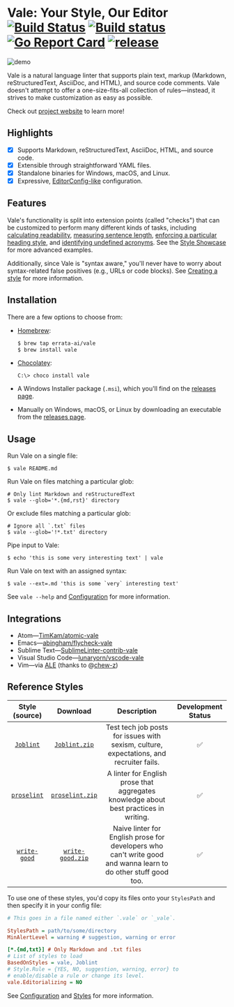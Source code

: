 # Vale: Your Style, Our Editor [![Build Status](https://travis-ci.org/errata-ai/vale.svg?branch=master)](https://travis-ci.org/errata-ai/vale) [![Build status](https://ci.appveyor.com/api/projects/status/k9r5sijmtxedg0kn?svg=true)](https://ci.appveyor.com/project/jdkato/vale-2k8ha) [![Go Report Card](https://goreportcard.com/badge/github.com/errata-ai/vale)](https://goreportcard.com/report/github.com/errata-ai/vale) [![release](https://img.shields.io/github/release/errata-ai/vale.svg)](https://github.com/errata-ai/vale/releases/latest)

![demo](https://cloud.githubusercontent.com/assets/8785025/22951386/df064226-f2bd-11e6-84e3-4cedfc098528.png)

Vale is a natural language linter that supports plain text, markup (Markdown, reStructuredText, AsciiDoc, and HTML), and source code comments. Vale doesn't attempt to offer a one-size-fits-all collection of rules&mdash;instead, it strives to make customization as easy as possible.

Check out [project website](https://valelint.github.io/docs/) to learn more!

## Highlights

- [X] Supports Markdown, reStructuredText, AsciiDoc, HTML, and source code.
- [X] Extensible through straightforward YAML files.
- [X] Standalone binaries for Windows, macOS, and Linux.
- [X] Expressive, [EditorConfig-like](http://editorconfig.org/) configuration.

## Features

Vale's functionality is split into extension points (called "checks") that can be customized to perform many different kinds of tasks, including [calculating readability](https://github.com/errata-ai/vale/blob/master/styles/demo/Reading.yml), [measuring sentence length](https://github.com/errata-ai/vale/blob/master/styles/jQuery/SentenceLength.yml), [enforcing a particular heading style](https://github.com/errata-ai/vale/blob/master/styles/18F/Titles.yml), and [identifying undefined acronyms](https://github.com/errata-ai/vale/blob/master/styles/TheEconomist/UnexpandedAcronyms.yml). See the [Style Showcase](https://valelint.github.io/docs/showcase/) for more advanced examples.

Additionally, since Vale is "syntax aware," you'll never have to worry about syntax-related false positives (e.g., URLs or code blocks). See [Creating a style](https://valelint.github.io/docs/styles/#creating-a-style) for more information.

## Installation

There are a few options to choose from:

- [Homebrew](http://brew.sh):

    ```bash
    $ brew tap errata-ai/vale
    $ brew install vale
    ```
- [Chocolatey](https://chocolatey.org/packages/vale/):

     ```shell
     C:\> choco install vale
     ```

- A Windows Installer package (`.msi`), which you'll find on the [releases page](https://github.com/errata-ai/vale/releases).
- Manually on Windows, macOS, or Linux by downloading an executable from the [releases page](https://github.com/errata-ai/vale/releases).

## Usage

Run Vale on a single file:

```shell
$ vale README.md
```

Run Vale on files matching a particular glob:

```shell
# Only lint Markdown and reStructuredText
$ vale --glob='*.{md,rst}' directory
```

Or exclude files matching a particular glob:

```shell
# Ignore all `.txt` files
$ vale --glob='!*.txt' directory
```

Pipe input to Vale:

```shell
$ echo 'this is some very interesting text' | vale
```

Run Vale on text with an assigned syntax:

```shell
$ vale --ext=.md 'this is some `very` interesting text'
```

See `vale --help` and [Configuration](https://valelint.github.io/docs/config/) for more information.

## Integrations

- Atom&mdash;[TimKam/atomic-vale](https://github.com/TimKam/atomic-vale)
- Emacs&mdash;[abingham/flycheck-vale](https://github.com/abingham/flycheck-vale)
- Sublime Text&mdash;[SublimeLinter-contrib-vale](https://packagecontrol.io/packages/SublimeLinter-contrib-vale)
- Visual Studio Code&mdash;[lunaryorn/vscode-vale](https://marketplace.visualstudio.com/items?itemName=lunaryorn.vale)
- Vim&mdash;via [ALE](https://github.com/w0rp/ale) (thanks to @[chew-z](https://github.com/chew-z))

## Reference Styles

|           Style (source)           |               Download                |                                                      Description                                                      | Development Status |
|:----------------------------------:|:-------------------------------------:|:---------------------------------------------------------------------------------------------------------------------:|:------------------:|
|      [`Joblint`][Joblint-src]      |      [`Joblint.zip`][Joblint-dl]      |                Test tech job posts for issues with sexism, culture, expectations, and recruiter fails.                | :white_check_mark: |
|    [`proselint`][proselint-src]    |    [`proselint.zip`][proselint-dl]    |                 A linter for English prose that aggregates knowledge about best practices in writing.                 | :white_check_mark: |
|   [`write-good`][write-good-src]   |   [`write-good.zip`][write-good-dl]   |    Naive linter for English prose for developers who can't write good and wanna learn to do other stuff good too.     | :white_check_mark: |

To use one of these styles, you'd copy its files onto your `StylesPath` and then specify it in your config file:

```ini
# This goes in a file named either `.vale` or `_vale`.

StylesPath = path/to/some/directory
MinAlertLevel = warning # suggestion, warning or error

[*.{md,txt}] # Only Markdown and .txt files
# List of styles to load
BasedOnStyles = vale, Joblint
# Style.Rule = {YES, NO, suggestion, warning, error} to
# enable/disable a rule or change its level.
vale.Editorializing = NO
```

See [Configuration](https://valelint.github.io/docs/config/) and [Styles](https://valelint.github.io/docs/styles/) for more information.

<!-- styles -->

[write-good-src]: https://github.com/btford/write-good
[write-good-dl]: https://github.com/ValeLint/docs/raw/master/styles/write-good.zip

[Joblint-src]: https://github.com/rowanmanning/joblint
[Joblint-dl]: https://github.com/ValeLint/docs/raw/master/styles/Joblint.zip


[proselint-src]: https://github.com/amperser/proselint
[proselint-dl]: https://github.com/ValeLint/docs/raw/master/styles/proselint.zip
